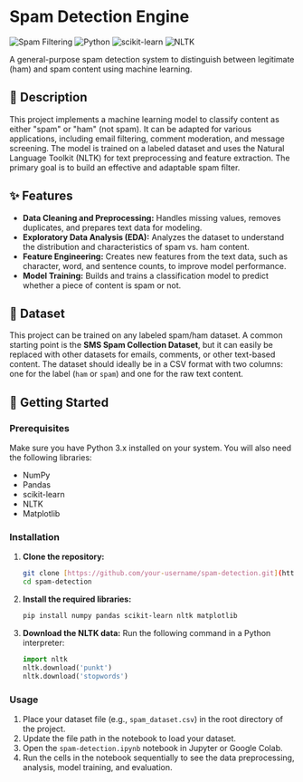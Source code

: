 # Spam Detection Engine

![Spam Filtering](https://img.shields.io/badge/spam-detection-brightgreen)
![Python](https://img.shields.io/badge/python-3.x-blue)
![scikit-learn](https://img.shields.io/badge/scikit--learn-passing-green)
![NLTK](https://img.shields.io/badge/nltk-passing-blue)

A general-purpose spam detection system to distinguish between legitimate (ham) and spam content using machine learning.

## 📜 Description

This project implements a machine learning model to classify content as either "spam" or "ham" (not spam). It can be adapted for various applications, including email filtering, comment moderation, and message screening. The model is trained on a labeled dataset and uses the Natural Language Toolkit (NLTK) for text preprocessing and feature extraction. The primary goal is to build an effective and adaptable spam filter.

## ✨ Features

-   **Data Cleaning and Preprocessing:** Handles missing values, removes duplicates, and prepares text data for modeling.
-   **Exploratory Data Analysis (EDA):** Analyzes the dataset to understand the distribution and characteristics of spam vs. ham content.
-   **Feature Engineering:** Creates new features from the text data, such as character, word, and sentence counts, to improve model performance.
-   **Model Training:** Builds and trains a classification model to predict whether a piece of content is spam or not.

## 💾 Dataset

This project can be trained on any labeled spam/ham dataset. A common starting point is the **SMS Spam Collection Dataset**, but it can easily be replaced with other datasets for emails, comments, or other text-based content. The dataset should ideally be in a CSV format with two columns: one for the label (`ham` or `spam`) and one for the raw text content.

## 🚀 Getting Started

### Prerequisites

Make sure you have Python 3.x installed on your system. You will also need the following libraries:

-   NumPy
-   Pandas
-   scikit-learn
-   NLTK
-   Matplotlib

### Installation

1.  **Clone the repository:**
    ```bash
    git clone [https://github.com/your-username/spam-detection.git](https://github.com/your-username/spam-detection.git)
    cd spam-detection
    ```

2.  **Install the required libraries:**
    ```bash
    pip install numpy pandas scikit-learn nltk matplotlib
    ```

3.  **Download the NLTK data:**
    Run the following command in a Python interpreter:
    ```python
    import nltk
    nltk.download('punkt')
    nltk.download('stopwords')
    ```

### Usage

1.  Place your dataset file (e.g., `spam_dataset.csv`) in the root directory of the project.
2.  Update the file path in the notebook to load your dataset.
3.  Open the `spam-detection.ipynb` notebook in Jupyter or Google Colab.
4.  Run the cells in the notebook sequentially to see the data preprocessing, analysis, model training, and evaluation.
